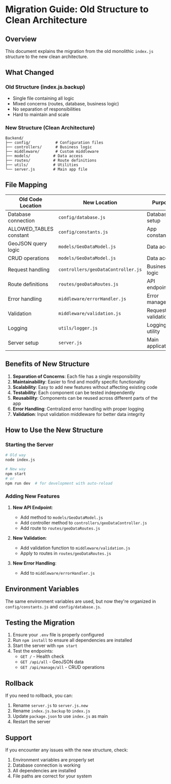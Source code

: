 # Migration Guide: Old Structure to Clean Architecture

## Overview

This document explains the migration from the old monolithic `index.js` structure to the new clean architecture.

## What Changed

### Old Structure (index.js.backup)

- Single file containing all logic
- Mixed concerns (routes, database, business logic)
- No separation of responsibilities
- Hard to maintain and scale

### New Structure (Clean Architecture)

```
Backend/
├── config/           # Configuration files
├── controllers/      # Business logic
├── middleware/       # Custom middleware
├── models/          # Data access
├── routes/          # Route definitions
├── utils/           # Utilities
└── server.js        # Main app file
```

## File Mapping

| Old Code Location       | New Location                       | Purpose            |
| ----------------------- | ---------------------------------- | ------------------ |
| Database connection     | `config/database.js`               | Database setup     |
| ALLOWED_TABLES constant | `config/constants.js`              | App constants      |
| GeoJSON query logic     | `models/GeoDataModel.js`           | Data access        |
| CRUD operations         | `models/GeoDataModel.js`           | Data access        |
| Request handling        | `controllers/geoDataController.js` | Business logic     |
| Route definitions       | `routes/geoDataRoutes.js`          | API endpoints      |
| Error handling          | `middleware/errorHandler.js`       | Error management   |
| Validation              | `middleware/validation.js`         | Request validation |
| Logging                 | `utils/logger.js`                  | Logging utility    |
| Server setup            | `server.js`                        | Main application   |

## Benefits of New Structure

1. **Separation of Concerns**: Each file has a single responsibility
2. **Maintainability**: Easier to find and modify specific functionality
3. **Scalability**: Easy to add new features without affecting existing code
4. **Testability**: Each component can be tested independently
5. **Reusability**: Components can be reused across different parts of the app
6. **Error Handling**: Centralized error handling with proper logging
7. **Validation**: Input validation middleware for better data integrity

## How to Use the New Structure

### Starting the Server

```bash
# Old way
node index.js

# New way
npm start
# or
npm run dev  # for development with auto-reload
```

### Adding New Features

1. **New API Endpoint**:

   - Add method to `models/GeoDataModel.js`
   - Add controller method to `controllers/geoDataController.js`
   - Add route to `routes/geoDataRoutes.js`

2. **New Validation**:

   - Add validation function to `middleware/validation.js`
   - Apply to routes in `routes/geoDataRoutes.js`

3. **New Error Handling**:
   - Add to `middleware/errorHandler.js`

## Environment Variables

The same environment variables are used, but now they're organized in `config/constants.js` and `config/database.js`.

## Testing the Migration

1. Ensure your `.env` file is properly configured
2. Run `npm install` to ensure all dependencies are installed
3. Start the server with `npm start`
4. Test the endpoints:
   - `GET /` - Health check
   - `GET /api/all` - GeoJSON data
   - `GET /api/manage/all` - CRUD operations

## Rollback

If you need to rollback, you can:

1. Rename `server.js` to `server.js.new`
2. Rename `index.js.backup` to `index.js`
3. Update `package.json` to use `index.js` as main
4. Restart the server

## Support

If you encounter any issues with the new structure, check:

1. Environment variables are properly set
2. Database connection is working
3. All dependencies are installed
4. File paths are correct for your system
